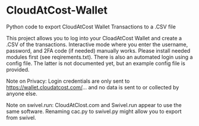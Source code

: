 # CloudAtCost-Wallet
Python code to export CloudAtCost Wallet Transactions to a .CSV file

This project allows you to log into your CloadAtCost Wallet and create a .CSV of the transactions.  Interactive mode where you enter the username, password, and 2FA code (if needed) manually works. Please install needed modules first (see reqirements.txt).  There is also an automated login using a config file.  The latter is not documented yet, but an example config file is provided. 

Note on Privacy: Login credentials are only sent to https://wallet.cloudatcost.com/... and no data is sent to or collected by anyone else.

Note on swivel.run: CloudAtClost.com and Swivel.run appear to use the same software.  Renaming cac.py to swivel.py might allow you to export from swivel.
